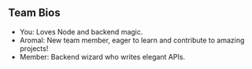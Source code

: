 ## Team Bios

- You: Loves Node and backend magic.
- Aromal: New team member, eager to learn and contribute to amazing projects!
- Member: Backend wizard who writes elegant APIs.
